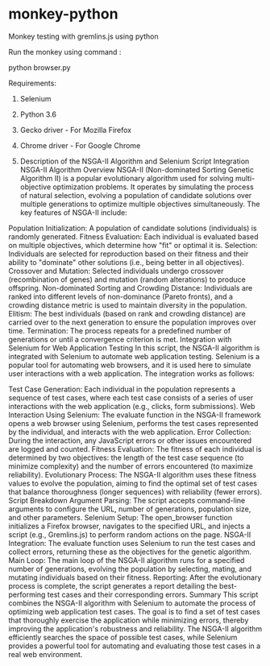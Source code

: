 # monkey-python
Monkey testing with gremlins.js using python

Run the monkey using command :

python browser.py 

Requirements:

1. Selenium
2. Python 3.6
3. Gecko driver - For Mozilla Firefox
4. Chrome driver - For Google Chrome

5. Description of the NSGA-II Algorithm and Selenium Script Integration
NSGA-II Algorithm Overview
NSGA-II (Non-dominated Sorting Genetic Algorithm II) is a popular evolutionary algorithm used for solving multi-objective optimization problems. It operates by simulating the process of natural selection, evolving a population of candidate solutions over multiple generations to optimize multiple objectives simultaneously. The key features of NSGA-II include:

Population Initialization: A population of candidate solutions (individuals) is randomly generated.
Fitness Evaluation: Each individual is evaluated based on multiple objectives, which determine how "fit" or optimal it is.
Selection: Individuals are selected for reproduction based on their fitness and their ability to "dominate" other solutions (i.e., being better in all objectives).
Crossover and Mutation: Selected individuals undergo crossover (recombination of genes) and mutation (random alterations) to produce offspring.
Non-dominated Sorting and Crowding Distance: Individuals are ranked into different levels of non-dominance (Pareto fronts), and a crowding distance metric is used to maintain diversity in the population.
Elitism: The best individuals (based on rank and crowding distance) are carried over to the next generation to ensure the population improves over time.
Termination: The process repeats for a predefined number of generations or until a convergence criterion is met.
Integration with Selenium for Web Application Testing
In this script, the NSGA-II algorithm is integrated with Selenium to automate web application testing. Selenium is a popular tool for automating web browsers, and it is used here to simulate user interactions with a web application. The integration works as follows:

Test Case Generation: Each individual in the population represents a sequence of test cases, where each test case consists of a series of user interactions with the web application (e.g., clicks, form submissions).
Web Interaction Using Selenium: The evaluate function in the NSGA-II framework opens a web browser using Selenium, performs the test cases represented by the individual, and interacts with the web application.
Error Collection: During the interaction, any JavaScript errors or other issues encountered are logged and counted.
Fitness Evaluation: The fitness of each individual is determined by two objectives: the length of the test case sequence (to minimize complexity) and the number of errors encountered (to maximize reliability).
Evolutionary Process: The NSGA-II algorithm uses these fitness values to evolve the population, aiming to find the optimal set of test cases that balance thoroughness (longer sequences) with reliability (fewer errors).
Script Breakdown
Argument Parsing: The script accepts command-line arguments to configure the URL, number of generations, population size, and other parameters.
Selenium Setup: The open_browser function initializes a Firefox browser, navigates to the specified URL, and injects a script (e.g., Gremlins.js) to perform random actions on the page.
NSGA-II Integration: The evaluate function uses Selenium to run the test cases and collect errors, returning these as the objectives for the genetic algorithm.
Main Loop: The main loop of the NSGA-II algorithm runs for a specified number of generations, evolving the population by selecting, mating, and mutating individuals based on their fitness.
Reporting: After the evolutionary process is complete, the script generates a report detailing the best-performing test cases and their corresponding errors.
Summary
This script combines the NSGA-II algorithm with Selenium to automate the process of optimizing web application test cases. The goal is to find a set of test cases that thoroughly exercise the application while minimizing errors, thereby improving the application's robustness and reliability. The NSGA-II algorithm efficiently searches the space of possible test cases, while Selenium provides a powerful tool for automating and evaluating those test cases in a real web environment.
